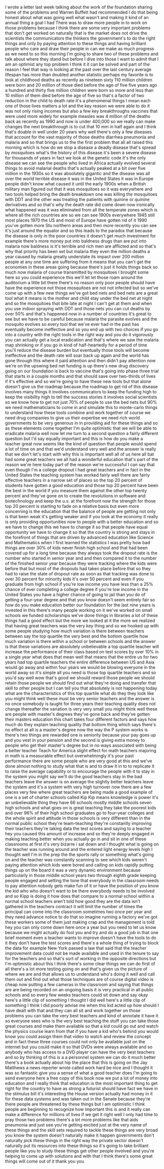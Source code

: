
I wrote a letter last week talking about
the work of the foundation sharing some
of the problems and Warren Buffett had
recommended I do that being honest about
what was going well what wasn&#39;t and
making it kind of an annual thing a goal
I had There was to draw more people in
to work on those problems because I
think there are some very important
problems that don&#39;t get worked on
naturally that is the market does not
drive the scientists the communicators
the thinkers the government&#39;s to do the
right things and only by paying
attention to these things and having
brilliant people who care and draw their
people in can we make as much progress
as we need to so this morning I&#39;m going
to share two of these problems and talk
about where they stand but before I dive
into those I want to admit that I am an
optimist any top problem I think it it
can be solved and part of the reason I
feel that way is looking at the past
over the last century average lifespan
has more than doubled another statistic
perhaps my favorite is to look at
childhood deaths as recently as nineteen
sixty 110 million children were born and
20 million of those died before the age
of five five years ago a hundred and
thirty five million children were born
so more and less than 10 million of them
died before the age of five so that&#39;s a
factor of two reduction in the child to
death rate it&#39;s a phenomenal things I
mean each one of those lives matters a
lot and the key reason we were able to
do it was not only rising incomes but
also a few key breakthroughs vaccines
that were used more widely
for example measles was 4 million of the
deaths back as recently as 1990 and now
is under 400,000 so we really can make
changes the next breakthrough is to cut
that 10 mm
in half again and I think that&#39;s doable
in well under 20 years why well there&#39;s
only a few diseases that account for the
vast majority of those deaths diarrhea
pneumonia and malaria and so that brings
us to the the first problem that all all
raised this morning which is how do we
stop a disease a deadly disease that&#39;s
spread by mosquitoes what&#39;s the history
of this disease it&#39;s been a severe
disease for thousands of years in fact
we look at the genetic code it&#39;s the
only disease we can see the people who
lived in Africa actually evolved several
things to avoid malarial deaths that&#39;s
actually peaked at a bit over five
million in the 1930s so it was
absolutely gigantic and the disease was
all over the world terrible disease it
was in the United States it was in
Europe people didn&#39;t know what caused it
until the early 1900s when a British
military man figured out that it was
mosquitoes so it was everywhere
and two tools helped bring the death
breakdown one was killing the mosquitoes
with DDT and the other was treating the
patients with quinine or quinine
derivatives and so that&#39;s why the death
rate did come down now ironically what
happened was it was eliminated from all
the temperate zones which is where all
the rich countries are so we can see
1900s everywhere 1945 still most places
1970 the US and most of Europe have
gotten rid of it 1990 you&#39;ve gotten more
Stu northern areas and then more
recently you can see it&#39;s just around
the equator and so this leads to the
paradox that because the disease is only
in the poor countries it doesn&#39;t get
much investment for example there&#39;s more
money put into baldness drugs than are
put into malaria now baldness is it&#39;s
terrible
and rich men are afflicted and so that&#39;s
why that priority has been set but
malaria they even the million deaths a
year caused by malaria greatly
understate its impact over 200 million
people at any one time are suffering
from it means that you can&#39;t get the
economies in these areas going because
there&#39;s just it holds things back so
much now malaria of course transmitted
by mosquitoes I brought some here so you
could experience this we&#39;ll let let
those roam around the auditorium a
little bit there
there&#39;s no reason only poor people
should have have the experience
not those mosquitoes are not not
infected but so we&#39;ve come up with a few
new things we&#39;ve got bed nets and bed
nets are a great tool what it means is
the mother and child stay under the bed
net at night and so the mosquitoes that
bite late at night I can&#39;t get at them
and when you use indoor spraying with
DDT and those nets you can cut deaths by
over 50% and that&#39;s happened now in a
number of countries it&#39;s great to see
but we have to be careful because
malaria the parasite evolves and the
mosquito evolves so every tool that
we&#39;ve ever had in the past has
eventually become ineffective and so you
end up with two choices if you go into a
country with the right tools in the
right way and you do it vigorously you
can actually get a local eradication and
that&#39;s where we saw the malaria map
shrinking or if you go in kind of
half-heartedly for a period of time
you&#39;ll reduce the disease burden but
eventually those tools will become
ineffective and the death rate will soar
back up again
and the world has gone through this
where it paid attention and then didn&#39;t
pay attention now we&#39;re on the upswing
bed net funding is up there&#39;s new drug
discovery going on our foundation is
back to vaccine that&#39;s going into phase
three trial that starts in a couple
months and that should save over
two-thirds of lives if it&#39;s effective
and so we&#39;re going to have these new
tools but that alone doesn&#39;t give us the
roadmap because the roadmap to get rid
of this disease involves many things it
involves communicators to keep the
funding high to keep the visibility high
to tell the success stories it involves
social scientists so we know how to get
not just 70% of people to use the bed
nets but 90% we need mathematicians to
come in and simulate this to monte-carlo
things to understand how these tools
combine and work together
of course we need drug companies to give
us their expertise we need rich world
governments to be very generous in in
providing aid for these things and so as
these elements come together I&#39;m quite
optimistic that we will be able to
eradicate malaria well now let me turn
to a second question a fairly different
question but I&#39;d say equally important
and this is how do you make a teacher
great now seems like the kind of
question that people would spend a lot
of time on and that we&#39;d understand very
well
and the answer is really that we don&#39;t
let&#39;s start with why this is important
well all of us here all bat had some
great teachers we all had a wonderful
education that&#39;s part of the reason
we&#39;re here today part of the reason
we&#39;re successful I can say that even
though I&#39;m a college dropout I had great
teachers and in fact in the United
States the teaching system has worked
fairly well there are fairly effective
teachers in a narrow set of places so
the top 20 percent of students have
gotten a good education and those top 20
percent have been the best in the world
if you measure them against the other
top twenty percent and they&#39;ve gone on
to create the revolutions in software
and biotechnology and keep the u.s. at
the forefront now the strength for those
top 20 percent is starting to fade on a
relative basis but even more concerning
is the education that the balance of
people are getting not only is that been
weak it&#39;s getting weaker and if you look
at the economy it really is only
providing opportunities now to people
with a better education and so we have
to change this we have to change it so
that people have equal opportunity we
have to change it so that the country is
strong and stays in the forefront of
things that are driven by advanced
education like Science and Mathematics
when I first learned the statistics I
was pretty
how bad things are over 30% of kids
never finish high school and that had
been covered up for a long time because
they always took the dropout rate is the
number who started in senior year and
and then compared it to the number of
the finished senior year because they
were tracking where the kids were before
that but most of the dropouts had taken
place before that so they had to raise
the state of dropout rate as soon as
that tracking was done to over 30
percent for minority kids it&#39;s over 50
percent and even if you graduate from
high school if you&#39;re low income you
have less than a 25% chance of ever
completing a college degree if you&#39;re
low income in the United States you have
a higher chance of going to jail than
you do of getting a four-year degree and
that you know doesn&#39;t seem entirely fair
so how do you make education better our
foundation for the last nine years is
invested in this there&#39;s many people
working on it we&#39;ve worked on small
schools we funded scholarships we&#39;ve
done things in libraries a lot of these
things had a good effect but the more we
looked at it the more we realized that
having great teachers was the very key
thing and so we hooked up with some
people studying how much variation is
there between teachers between say the
top quartile the very best and the
bottom quartile how much variation is
there within a school or between schools
and the answer is that these variations
are absolutely unbelievable a top
quartile teacher will increase the
performance of their class based on test
scores by over 10% in a single year what
does that mean well that means that the
entire us for two years had top quartile
teachers the entire difference between
US and Asia
would go away and within four years we
would be blowing everyone in the world
away so it&#39;s simple all you need is
those top quartile teachers
and so you&#39;d say well wow that&#39;s good we
should reward those people we should
retain those people we should find out
what they&#39;re doing and transfer that
skill to other people but I can tell you
that absolutely is not happening today
what are the characteristics of this top
quartile what do they they look like you
might think well these must be very
senior teachers and the answer is no
once somebody is taught for three years
their teaching quality does not change
thereafter the variation is very very
small you might think well these are
people with master&#39;s degrees they&#39;ve
gone back and they&#39;ve gotten their
masters education
this chart takes four different factors
and says how much do they explain
teaching quality that bottom thing which
says there&#39;s no effect at all is a
master&#39;s degree now the way the P system
works is there&#39;s two things are rewarded
one is seniority because your pay goes
up and you vest in your pension and the
second is giving extra money to people
who get their master&#39;s degree but in no
ways associated with being a better
teacher Teach for America slight effect
for math teachers majoring in math is a
measurable effect but overwhelmingly
it&#39;s your past performance there are
some people who are very good at this
and we&#39;ve done almost nothing to study
what that is and to draw it in to to
replicate it to raise the average
capability or to encourage the people
with it to stay in the system you might
say we&#39;ll do the good teachers stay in
the bad teachers leave the answer is on
average the slightly better teachers
leave the system and it&#39;s a system with
very high turnover now there are a few
places very few where great teachers are
being made a good example of one is a
set of charter schools called Kip Kip
means knowledge is power
it&#39;s an unbelievable thing they have 66
schools mostly middle schools seven high
schools
and what goes on is great teaching they
take the poorest kids and over 96% of
their high school graduates go to
four-year colleges and the whole spirit
and attitude in those schools is very
different than in the normal public
school they&#39;re team-teaching they&#39;re
constantly improving their teachers
they&#39;re taking data the test scores and
saying to a teacher hey you caused this
amount of increase and so they&#39;re deeply
engaged in making teaching better when
you actually go in and sit in one of
these classrooms at first it&#39;s very
bizarre i sat down and I thought what is
going on the teacher was running around
and the entered light energy levels high
I thought well I&#39;m in the prep the the
sports rally or something what&#39;s going
on and the teacher was constantly
scanning to see which kids weren&#39;t
paying attention which kids were bored
and calling on kids rapidly putting
things up on the board it was a very
dynamic environment because particularly
in those middle school years two through
eighth grade keeping people engaged and
setting the tone that everybody in the
classroom needs to pay attention nobody
gets make fun of it or have the position
of you know the kid who who doesn&#39;t want
to be there everybody needs to be
involved and so Kipp is doing it how
does that compare to a normal school
within a normal school teachers aren&#39;t
told how good they are the data isn&#39;t
gathered in the teachers contract it
will limit the number of times the
principal can come into the classroom
sometimes two once per year and they
need advance notice to do that so
imagine running a factory we&#39;ve got
these workers some of them just making
crap and the management is told hey you
can only come down here once a year but
you need to let us know because we might
actually do fool you and try and do a
good job in that one brief moment even a
teacher wants to improve doesn&#39;t have
the tools to do it they don&#39;t have the
test scores and there&#39;s a whole thing of
trying to block the data for example New
York passed a law that said that the
teacher improvement data could not be
made available and used in the tenure to
say
for the teachers and so that&#39;s sort of
working in the opposite directions but
I&#39;m optimistic about this I think
there&#39;s some clear things we can do
first of all there&#39;s a lot more testing
going on and that&#39;s given us the picture
of where we are and that allows us to
understand who&#39;s doing it well and call
them out and find out what those
techniques are of course digital video
is cheap now putting a few cameras in
the classroom and saying that things are
are being recorded on an ongoing basis
it is very practical in all public
schools and so every few weeks teachers
could sit down and say okay here&#39;s a
little clip of something I thought I did
well here&#39;s a little clip of something I
think I did poorly advise me when this
kid acted up how should I have dealt
with that and they can all sit and work
together on those problems you can take
the very best teachers and kind of
annotate it have it so everyone sees who
is the very best teaching the stuff you
can take those great courses and make
them available so that a kid could go
out and watch the physics course learn
from that if you have a kid who&#39;s behind
you would know you could assign them
that video to watch and review the
concept and in fact these three courses
could not only be available just on the
internet but you could make it so that
DVDs were always available and so
anybody who has access to a DVD player
can have the very best teachers and so
by thinking of this is a a personnel
system we can do it much better there&#39;s
a book actually about hip the place that
this is going on the Jay Matthews a news
reporter wrote called
work hard be nice and I thought it was
so fantastic give you a sense of what a
good teacher does I&#39;m going to send
everyone here a free copy of this book
now we put a lot of money into education
and I really think that education is the
most important thing to get right for
the country to have as strong a futurist
should have fact we have in the stimulus
bill it&#39;s interesting the House version
actually had money in it for these data
systems and was taken out in the Senate
because they&#39;re there people are
threatened by these things but I am
optimistic I think people are beginning
to recognize how important this is and
it really can make a difference for
millions of lives if we get it right
well I only had time to pray those two
problems there&#39;s a lot more problems
like that aids pneumonia and just see
you&#39;re getting excited just at the very
name of these things and the skill sets
required to tackle these things are very
broad you know the system doesn&#39;t
naturally make it happen
governments don&#39;t naturally pick these
things in the right way the private
sector doesn&#39;t naturally put its
resources into these things so it&#39;s
going to take brilliant people like you
to study these things get other people
involved and you&#39;re helping to come up
with solutions and with that I think
there&#39;s some great things will come out
of it thank you
you
